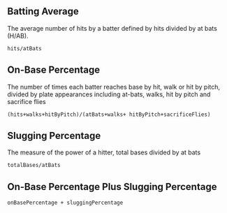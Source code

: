 ## Batting Average
The average number of hits by a batter defined by hits divided by at bats (H/AB).

```
hits/atBats
```

## On-Base Percentage
The number of times each batter reaches base by hit, walk or hit by pitch, divided by plate appearances including at-bats, walks, hit by pitch and sacrifice flies

```
(hits+walks+hitByPitch)/(atBats+walks+ hitByPitch+sacrificeFlies)
```

## Slugging Percentage
The measure of the power of a hitter, total bases divided by at bats

```
totalBases/atBats
```

## On-Base Percentage Plus Slugging Percentage

```
onBasePercentage + sluggingPercentage
```

